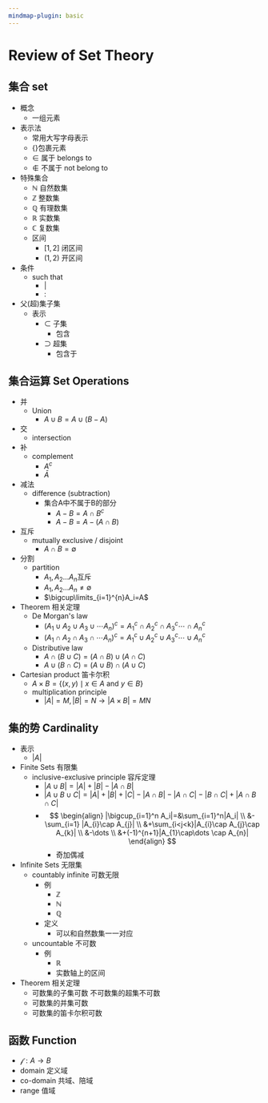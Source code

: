 ```yaml
---
mindmap-plugin: basic
---
```


# Review of Set Theory

## 集合 set
- 概念
   - 一组元素
- 表示法
   - 常用大写字母表示
   - $\{\}$包裹元素
   - $\in$ 属于 belongs to
   - $\notin$ 不属于 not belong to
- 特殊集合
   - $\mathbb{N}$ 自然数集
   - $\mathbb{Z}$ 整数集
   - $\mathbb{Q}$ 有理数集
   - $\mathbb{R}$ 实数集
   - $\mathbb{C}$ 复数集
   - 区间
      - $[1,2]$ 闭区间
      - $(1,2)$ 开区间
- 条件
   - such that
      - $|$
      - $:$
- 父(超)集子集
   - 表示
      - $\subset$ 子集
         - 包含
      - $\supset$ 超集
         - 包含于

## 集合运算 Set Operations
- 并
   - Union
      - $A \cup B= A \cup (B - A)$
- 交
   - intersection
- 补
   - complement
      - $A^c$
      - $\bar{A}$
- 减法
   - difference (subtraction)
      - 集合A中不属于B的部分
         - $A-B=A\cap B^c$
         - $A - B=A - (A \cap B)$
- 互斥
   - mutually exclusive / disjoint
      - $A \cap B = \emptyset$
- 分割
   - partition
      - $A_1, A_2 \dots A_n$互斥
      - $A_1, A_2 \dots A_n \neq \emptyset$
      - $\bigcup\limits_{i=1}^{n}A_i=A$
- Theorem
   相关定理
   - De Morgan's law
      - $\left(A_1 \cup A_2 \cup A_3 \cup \cdots A_n\right)^c=A_1^c \cap A_2^c \cap A_3^c \cdots \cap A_n^c$
      - $\left(A_1 \cap A_2 \cap A_3 \cap \cdots A_n\right)^c=A_1^c \cup A_2^c \cup A_3^c \cdots \cup A_n^c$
   - Distributive law
      - $A \cap(B \cup C)=(A \cap B) \cup(A \cap C)$
      - $A \cup(B \cap C)=(A \cup B) \cap(A \cup C)$
- Cartesian product
   笛卡尔积
   - $A \times B=\{(x, y) \mid x \in A$ and $y \in B\}$
   - multiplication principle
      - $|A| = M , |B| = N \rightarrow |A \times B| = MN$

## 集的势 Cardinality
- 表示
   - $|A|$
- Finite Sets
   有限集
   - inclusive-exclusive principle
      容斥定理
      - $|A \cup B|=|A|+|B|-|A \cap B|$
      - $|A \cup B \cup C|=|A|+|B|+|C|-|A \cap B|-|A \cap C|-|B \cap C|+|A \cap B \cap C|$
      - $$
         \begin{align}
         |\bigcup_{i=1}^n A_i|=&\sum_{i=1}^n|A_i| \\
         &-\sum_{i=1} |A_{i}\cap A_{j}| \\
         &+\sum_{i<j<k}|A_{i}\cap A_{j}\cap A_{k}| \\
         &-\dots \\
         &+(-1)^{n+1}|A_{1}\cap\dots \cap A_{n}|
         \end{align}
         $$
         - 奇加偶减
- Infinite Sets
   无限集
   - countably infinite
      可数无限
      - 例
         - $\mathbb{Z}$
         - $\mathbb{N}$
         - $\mathbb{Q}$
      - 定义
         - 可以和自然数集一一对应
   - uncountable
      不可数
      - 例
         - $\mathbb{R}$
         - 实数轴上的区间
- Theorem
   相关定理
   - 可数集的子集可数
      不可数集的超集不可数
   - 可数集的并集可数
   - 可数集的笛卡尔积可数

## 函数 Function
- $\mathcal{f} : A \rightarrow B$
- domain
   定义域
- co-domain
   共域、陪域
- range
   值域